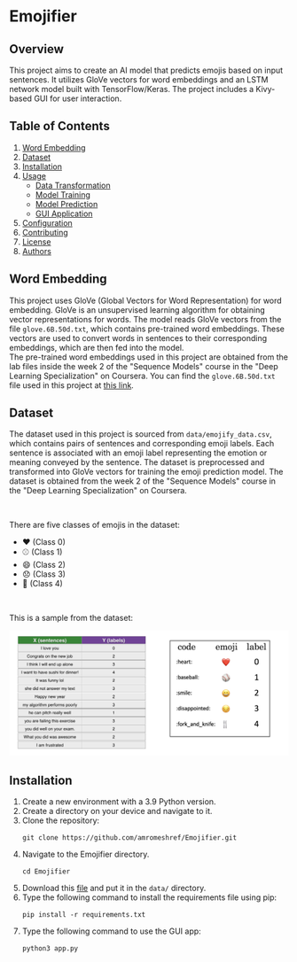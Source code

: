 # Emojifier

## Overview
This project aims to create an AI model that predicts emojis based on input sentences. It utilizes GloVe vectors for word embeddings and an LSTM network model built with TensorFlow/Keras. The project includes a Kivy-based GUI for user interaction.

## Table of Contents
1. [Word Embedding](#word-embedding)
1. [Dataset](#dataset)
3. [Installation](#installation)
4. [Usage](#usage)
    - [Data Transformation](#data-transformation)
    - [Model Training](#model-training)
    - [Model Prediction](#model-prediction)
    - [GUI Application](#gui-application)
5. [Configuration](#configuration)
6. [Contributing](#contributing)
7. [License](#license)
8. [Authors](#authors)

## Word Embedding
This project uses GloVe (Global Vectors for Word Representation) for word embedding. GloVe is an unsupervised learning algorithm for obtaining vector representations for words. The model reads GloVe vectors from the file `glove.6B.50d.txt`, which contains pre-trained word embeddings. These vectors are used to convert words in sentences to their corresponding embeddings, which are then fed into the model.</br>
The pre-trained word embeddings used in this project are obtained from the lab files inside the week 2 of the "Sequence Models" course in the "Deep Learning Specialization" on Coursera. You can find the `glove.6B.50d.txt` file used in this project at [this link](https://drive.google.com/file/d/11UPs7aFhyxkGfVGrMTqa2wdnFBFC-q4b/view?usp=sharing).

## Dataset
The dataset used in this project is sourced from `data/emojify_data.csv`, which contains pairs of sentences and corresponding emoji labels. Each sentence is associated with an emoji label representing the emotion or meaning conveyed by the sentence. The dataset is preprocessed and transformed into GloVe vectors for training the emoji prediction model. The dataset is obtained from the week 2 of the "Sequence Models" course in the "Deep Learning Specialization" on Coursera.

</br>

There are five classes of emojis in the dataset:

- :heart: (Class 0)
- :baseball: (Class 1)
- :smile: (Class 2)
- :disappointed: (Class 3)
- :fork_and_knife: (Class 4)

</br>

This is a sample from the dataset:
<div align="center">
<img src= "images/data_set.png" style="width:700px;height:700;">
</div> 


## Installation
1. Create a new environment with a 3.9 Python version.
1. Create a directory on your device and navigate to it.
1. Clone the repository:
   ```
   git clone https://github.com/amromeshref/Emojifier.git
   ```
1. Navigate to the Emojifier directory.
   ```
   cd Emojifier
   ```
1. Download this [file](https://drive.google.com/file/d/11UPs7aFhyxkGfVGrMTqa2wdnFBFC-q4b/view?usp=sharing) and put it in the `data/` directory.
1. Type the following command to install the requirements file using pip:
    ```
    pip install -r requirements.txt
    ```
1. Type the following command to use the GUI app:
   ```
   python3 app.py
   ```


